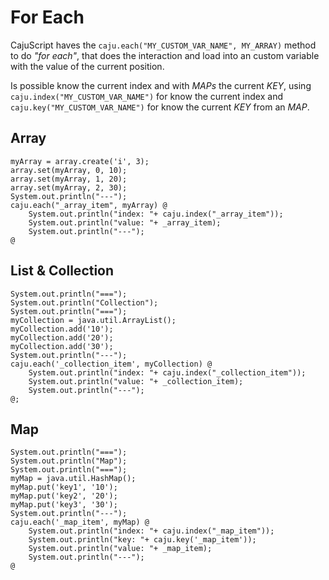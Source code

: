 # For Each

CajuScript haves the `caju.each("MY_CUSTOM_VAR_NAME", MY_ARRAY)` method to do *"for each"*, that does the interaction and load into an custom variable with the value of the current position.

Is possible know the current index and with _MAPs_ the current _KEY_, using `caju.index("MY_CUSTOM_VAR_NAME")` for know the current index and `caju.key("MY_CUSTOM_VAR_NAME")` for know the current _KEY_ from an _MAP_.

## Array

```
myArray = array.create('i', 3);
array.set(myArray, 0, 10);
array.set(myArray, 1, 20);
array.set(myArray, 2, 30);
System.out.println("---");
caju.each("_array_item", myArray) @
    System.out.println("index: "+ caju.index("_array_item"));
    System.out.println("value: "+ _array_item);
    System.out.println("---");
@
```

## List & Collection

```
System.out.println("===");
System.out.println("Collection");
System.out.println("===");
myCollection = java.util.ArrayList();
myCollection.add('10');
myCollection.add('20');
myCollection.add('30');
System.out.println("---");
caju.each('_collection_item', myCollection) @
    System.out.println("index: "+ caju.index("_collection_item"));
    System.out.println("value: "+ _collection_item);
    System.out.println("---");
@;
```

## Map

```
System.out.println("===");
System.out.println("Map");
System.out.println("===");
myMap = java.util.HashMap();
myMap.put('key1', '10');
myMap.put('key2', '20');
myMap.put('key3', '30');
System.out.println("---");
caju.each('_map_item', myMap) @
    System.out.println("index: "+ caju.index("_map_item"));
    System.out.println("key: "+ caju.key('_map_item'));
    System.out.println("value: "+ _map_item);
    System.out.println("---");
@
```